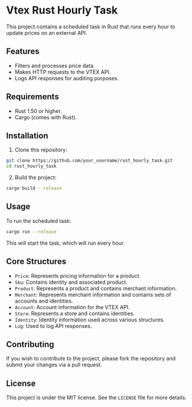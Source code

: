 # Vtex Rust Hourly Task

This project contains a scheduled task in Rust that runs every hour to update prices on an external API.

## Features

- Filters and processes price data.
- Makes HTTP requests to the VTEX API.
- Logs API responses for auditing purposes.

## Requirements

- Rust 1.50 or higher.
- Cargo (comes with Rust).

## Installation

1. Clone this repository:

```bash
git clone https://github.com/your_username/rust_hourly_task.git
cd rust_hourly_task
```

2. Build the project:

```bash
cargo build --release
```

## Usage

To run the scheduled task:

```bash
cargo run --release
```

This will start the task, which will run every hour.

## Core Structures

- `Price`: Represents pricing information for a product.
- `Sku`: Contains identity and associated product.
- `Product`: Represents a product and contains merchant information.
- `Merchant`: Represents merchant information and contains sets of accounts and identities.
- `Account`: Account information for the VTEX API.
- `Store`: Represents a store and contains identities.
- `Identity`: Identity information used across various structures.
- `Log`: Used to log API responses.

## Contributing

If you wish to contribute to the project, please fork the repository and submit your changes via a pull request.

## License

This project is under the MIT license. See the `LICENSE` file for more details.
